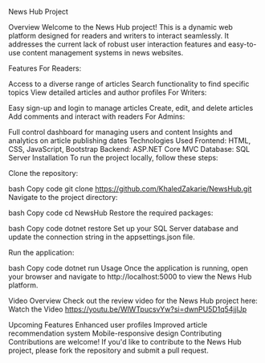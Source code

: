 News Hub Project


Overview
Welcome to the News Hub project! This is a dynamic web platform designed for readers and writers to interact seamlessly. It addresses the current lack of robust user interaction features and easy-to-use content management systems in news websites.

Features
For Readers:

Access to a diverse range of articles
Search functionality to find specific topics
View detailed articles and author profiles
For Writers:

Easy sign-up and login to manage articles
Create, edit, and delete articles
Add comments and interact with readers
For Admins:

Full control dashboard for managing users and content
Insights and analytics on article publishing dates
Technologies Used
Frontend: HTML, CSS, JavaScript, Bootstrap
Backend: ASP.NET Core MVC
Database: SQL Server
Installation
To run the project locally, follow these steps:

Clone the repository:

bash
Copy code
git clone https://github.com/KhaledZakarie/NewsHub.git
Navigate to the project directory:

bash
Copy code
cd NewsHub
Restore the required packages:

bash
Copy code
dotnet restore
Set up your SQL Server database and update the connection string in the appsettings.json file.

Run the application:

bash
Copy code
dotnet run
Usage
Once the application is running, open your browser and navigate to http://localhost:5000 to view the News Hub platform.

Video Overview
Check out the review video for the News Hub project here: Watch the Video https://youtu.be/WlWTpucsvYw?si=dwnPU5D1q54jjlJp

Upcoming Features
Enhanced user profiles
Improved article recommendation system
Mobile-responsive design
Contributing
Contributions are welcome! If you'd like to contribute to the News Hub project, please fork the repository and submit a pull request.


